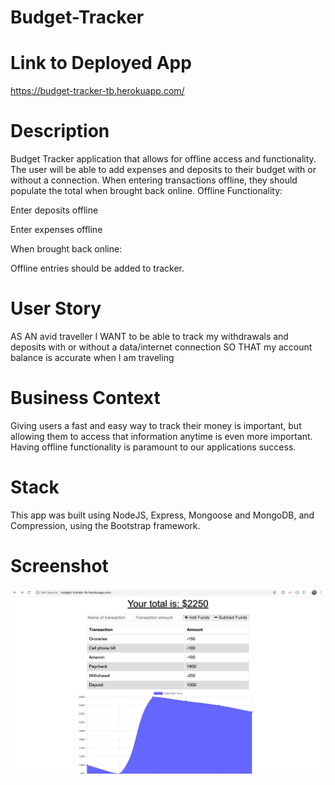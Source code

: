 # Budget-Tracker

# Link to Deployed App
https://budget-tracker-tb.herokuapp.com/

# Description
Budget Tracker application that allows for offline access and functionality.
The user will be able to add expenses and deposits to their budget with or without a connection. When entering transactions offline, they should populate the total when brought back online.
Offline Functionality:

Enter deposits offline

Enter expenses offline

When brought back online:

Offline entries should be added to tracker.

# User Story

AS AN avid traveller
I WANT to be able to track my withdrawals and deposits with or without a data/internet connection
SO THAT my account balance is accurate when I am traveling

# Business Context

Giving users a fast and easy way to track their money is important, but allowing them to access that information anytime is even more important. Having offline functionality is paramount to our applications success.

# Stack
This app was built using NodeJS, Express, Mongoose and MongoDB, and Compression, using the Bootstrap framework.


# Screenshot
![alt_text](./public/images/Budget-Tracker-Screenshot.png)
